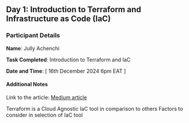 ## Day 1: Introduction to Terraform and Infrastructure as Code (IaC)

### Participant Details
**Name**: Jully Achenchi

**Task Completed**: Introduction to Terraform and IaC

**Date and Time**: [ 16th December 2024 6pm EAT ]

#### Additional Notes
Link to the article: [Medium article](https://medium.com/@jullyachenchi8/infrastructure-as-code-iac-66a8fb6fcf15)

Terraform is a Cloud Agnostic IaC tool in comparison to others
Factors to consider in selection of IaC tool